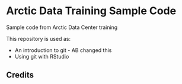 # Arctic Data Training Sample Code
Sample code from Arctic Data Center training

This repository is used as:

* An introduction to git - AB changed this 
* Using git with RStudio

## Credits

